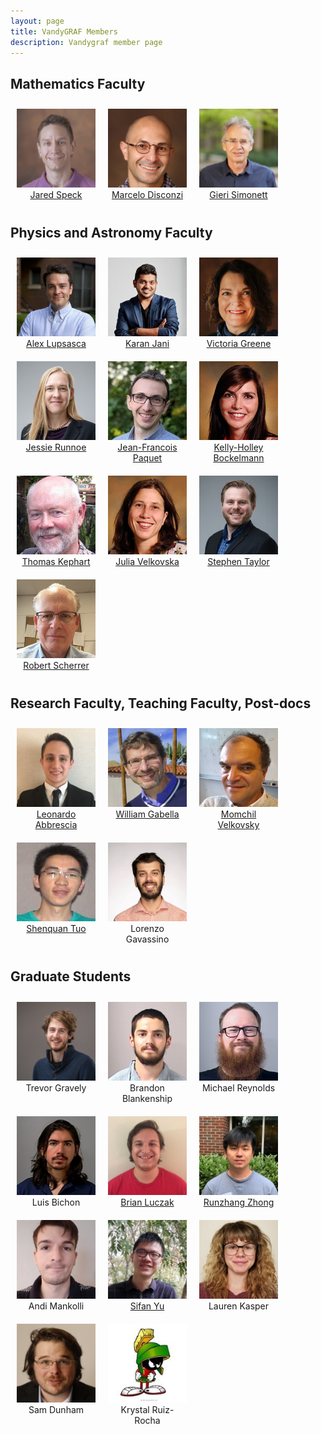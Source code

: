 ```yaml
---
layout: page
title: VandyGRAF Members 
description: Vandygraf member page 
---
```


<style>
.table {
    text-align: center;
}
.row {
    padding-top: 10px;
    padding-bottom: 10px;
}
.headshot{
    padding-right:10px;
    padding-left:10px;
    width:20%;
}
figure {
    width: 25%;
    float: left;
    margin: 0;
    text-align: center;
    padding: 10px;
}
figcaption {
	text-align:center;
}
</style>


## Mathematics Faculty

<div>
<figure>
	<img src="/images/members/jared-speck.jpg">
	<figcaption><a href="https://wp0.vanderbilt.edu/math/bio/?who=jared-speck"> Jared Speck </a></figcaption>
</figure>
<figure>
	<img src="/images/members/marcelo-disconzi.jpg">
	<figcaption><a href="https://wp0.vanderbilt.edu/math/bio/?who=marcelo-disconzi"> Marcelo Disconzi </a></figcaption>
</figure>
<figure>
	<img src="/images/members/gieri-simonett.jpg">
	<figcaption><a href="https://as.vanderbilt.edu/math/bio/?who=gieri-simonett"> Gieri Simonett </a></figcaption>
</figure>
</div>

<br style="clear:both" />

## Physics and Astronomy Faculty
<div>
<figure>
    	<img src="/images/members/alex-lupsasca.jpg" >
	<figcaption><a href="https://as.vanderbilt.edu/physics/bio/alex-lupsasca"> Alex Lupsasca </a></figcaption>
</figure>
<figure>
	<img src="/images/members/karan-jani.jpg">
	<figcaption><a href="https://as.vanderbilt.edu/physics/bio/karan-jani"> Karan Jani </a></figcaption>
</figure>
<figure>
	<img src="/images/members/senta-greene.jpg">
	<figcaption><a href="https://as.vanderbilt.edu/physics/bio/victoria-greene"> Victoria Greene </a></figcaption>
</figure>
</div>

<br style="clear:both" />

<div>
<figure>
    	<img src="/images/members/Jessie-Runnoe.jpg" >
	<figcaption><a href="https://as.vanderbilt.edu/physics/bio/jessie-runnoe"> Jessie Runnoe </a></figcaption>
</figure>
<figure>
	<img src="/images/members/JF-paquet.jpg">
	<figcaption><a href="https://as.vanderbilt.edu/physics/bio/jean-francois-paquet"> Jean-Francois Paquet </a></figcaption>
</figure>
<figure>
    	<img src="/images/members/kelly-holley-bockelmann.jpg" >
	<figcaption><a href="https://as.vanderbilt.edu/physics/bio/kelly-holley-bockelmann"> Kelly-Holley Bockelmann </a></figcaption>
</figure>
</div>

<br style="clear:both" />

<div>
<figure>
    	<img src="/images/members/thomas-kephart.jpg" >
	<figcaption><a href="https://as.vanderbilt.edu/physics/bio/thomas-kephart"> Thomas Kephart </a></figcaption>
</figure>
<figure>
	<img src="/images/members/julia-velkovska.jpg">
	<figcaption><a href="https://as.vanderbilt.edu/physics/bio/julia-velkovska"> Julia Velkovska </a></figcaption>
</figure>
<figure>
    	<img src="/images/members/stephen-taylor.jpg" >
	<figcaption><a href="https://as.vanderbilt.edu/physics/bio/stephen-taylor"> Stephen Taylor </a></figcaption>
</figure>
</div>

<br style="clear:both" />

<div>
<figure>
    	<img src="/images/members/robert-scherrer.jpg" >
	<figcaption><a href="https://as.vanderbilt.edu/physics/bio/robert-scherrer"> Robert Scherrer </a></figcaption>
</figure>
</div>

<br style="clear:both" />

## Research Faculty, Teaching Faculty, Post-docs

<div>
<figure>
    <img src="/images/members/leonardo-abbrescia.jpg" >
	<figcaption><a href="https://as.vanderbilt.edu/math/bio/?who=leonardo-abbrescia"> Leonardo Abbrescia </a></figcaption>
</figure>
<figure>
	<img src="/images/members/billHeadShot.jpg">
	<figcaption><a href="https://my.vanderbilt.edu/williamgabella/"> William Gabella </a></figcaption>
</figure>
<figure>
    <img src="/images/members/momchil-velkovsky.jpg" >
	<figcaption><a href="https://as.vanderbilt.edu/physics/bio/momchil-velkovsky"> Momchil Velkovsky </a></figcaption>
</figure>
</div>

<br style="clear:both" />

<div>
<figure>
    <img src="/images/members/shengquan-tuo.jpg" >
	<figcaption><a href="https://my.vanderbilt.edu/shengquantuo/"> Shenquan Tuo </a></figcaption>
</figure>
<figure>
    <img src="/images/members/lorenzo-gavassino.jpg" >
	<figcaption>Lorenzo Gavassino</figcaption>
</figure>
</div>

<br style="clear:both" />

## Graduate Students
<div>
<figure>
    <img src="/images/members/trevor-gravely.jpg" >
	<figcaption>Trevor Gravely</figcaption>
</figure>
<figure>
    <img src="/images/members/brandon-blankenship.jpg" >
	<figcaption>Brandon Blankenship</figcaption>
</figure>
<figure>
    <img src="/images/members/michael-reynolds.jpg" >
	<figcaption>Michael Reynolds</figcaption>
</figure>
</div>

<br style="clear:both" />

<div>
<figure>
    <img src="/images/members/luis-bichonIII.jpg" >
	<figcaption>Luis Bichon</figcaption>
</figure>
<figure>
    <img src="/images/members/brian-luczak.jpg" >
	<figcaption><a href="https://as.vanderbilt.edu/math/bio/?who=brian-luczak"> Brian Luczak </a></figcaption>
</figure>
<figure>
    <img src="/images/members/runzhang-zhong.jpg" >
	<figcaption><a href="https://as.vanderbilt.edu/math/bio/?who=runzhang-zhong"> Runzhang Zhong </a></figcaption>
</figure>
</div>

<br style="clear:both" />

<div>
<figure>
    <img src="/images/members/andi-mankolli.jpg" >
	<figcaption>Andi Mankolli</figcaption>
</figure>
<figure>
    <img src="/images/members/sifan-yu.jpg" >
	<figcaption><a href="https://as.vanderbilt.edu/math/bio/?who=sifan-yu"> Sifan Yu </a></figcaption>
</figure>
<figure>
    <img src="/images/members/lauren-kasper.jpg" >
	<figcaption>Lauren Kasper</figcaption>
</figure>
</div>

<br style="clear:both" />

<div>
<figure>
    <img src="/images/members/sam-dunham.jpg" >
	<figcaption>Sam Dunham</figcaption>
</figure>
<figure>
    <img src="/images/members/marvin.jpg" >
	<figcaption>Krystal Ruiz-Rocha</figcaption>
</figure>
</div>

<br style="clear:both" />
